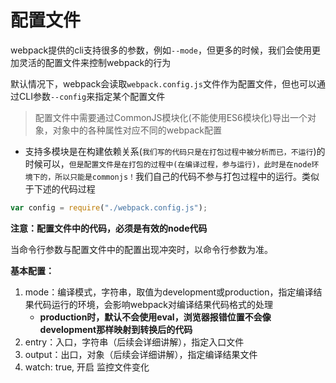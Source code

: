# 配置文件

webpack提供的cli支持很多的参数，例如```--mode```，但更多的时候，我们会使用更加灵活的配置文件来控制webpack的行为

默认情况下，webpack会读取```webpack.config.js```文件作为配置文件，但也可以通过CLI参数```--config```来指定某个配置文件

> 配置文件中需要通过CommonJS模块化(不能使用ES6模块化)导出一个对象，对象中的各种属性对应不同的webpack配置

- 支持多模块是在构建依赖关系(`我们写的代码只是在打包过程中被分析而已，不运行`)的时候可以，`但是配置文件是在打包的过程中(在编译过程，参与运行)，此时是在node环境下的，所以只能是commonjs！`我们自己的代码不参与打包过程中的运行。类似于下述的代码过程
```js
var config = require("./webpack.config.js");
```

**注意：配置文件中的代码，必须是有效的node代码**

当命令行参数与配置文件中的配置出现冲突时，以命令行参数为准。

**基本配置：**

1. mode：编译模式，字符串，取值为development或production，指定编译结果代码运行的环境，会影响webpack对编译结果代码格式的处理
    - **production时，默认不会使用eval，浏览器报错位置不会像development那样映射到转换后的代码**
2. entry：入口，字符串（后续会详细讲解），指定入口文件
3. output：出口，对象（后续会详细讲解），指定编译结果文件
4. watch: true, 开启 监控文件变化